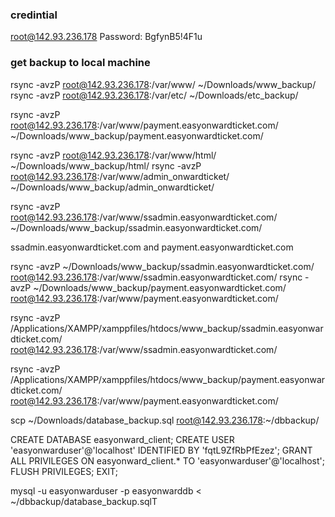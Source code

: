 ### credintial
root@142.93.236.178
Password: BgfynB5!4F1u

### get backup to local machine
rsync -avzP root@142.93.236.178:/var/www/ ~/Downloads/www_backup/
rsync -avzP root@142.93.236.178:/var/etc/ ~/Downloads/etc_backup/



rsync -avzP root@142.93.236.178:/var/www/payment.easyonwardticket.com/ ~/Downloads/www_backup/payment.easyonwardticket.com/

rsync -avzP root@142.93.236.178:/var/www/html/ ~/Downloads/www_backup/html/
rsync -avzP root@142.93.236.178:/var/www/admin_onwardticket/ ~/Downloads/www_backup/admin_onwardticket/

rsync -avzP root@142.93.236.178:/var/www/ssadmin.easyonwardticket.com/ ~/Downloads/www_backup/ssadmin.easyonwardticket.com/

ssadmin.easyonwardticket.com and payment.easyonwardticket.com


rsync -avzP ~/Downloads/www_backup/ssadmin.easyonwardticket.com/ root@142.93.236.178:/var/www/ssadmin.easyonwardticket.com/
rsync -avzP ~/Downloads/www_backup/payment.easyonwardticket.com/ root@142.93.236.178:/var/www/payment.easyonwardticket.com/


rsync -avzP /Applications/XAMPP/xamppfiles/htdocs/www_backup/ssadmin.easyonwardticket.com/ root@142.93.236.178:/var/www/ssadmin.easyonwardticket.com/

rsync -avzP /Applications/XAMPP/xamppfiles/htdocs/www_backup/payment.easyonwardticket.com/ root@142.93.236.178:/var/www/payment.easyonwardticket.com/

scp ~/Downloads/database_backup.sql root@142.93.236.178:~/dbbackup/

CREATE DATABASE easyonward_client;
CREATE USER 'easyonwarduser'@'localhost' IDENTIFIED BY 'fqtL9ZfRbPfEzez';
GRANT ALL PRIVILEGES ON easyonward_client.* TO 'easyonwarduser'@'localhost';
FLUSH PRIVILEGES;
EXIT;

mysql -u easyonwarduser -p easyonwarddb < ~/dbbackup/database_backup.sqlT

